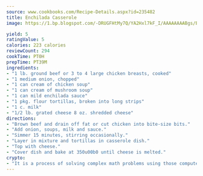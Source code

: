 ```yaml
---
source: www.cookbooks.com/Recipe-Details.aspx?id=235482
title: Enchilada Casserole
image: https://1.bp.blogspot.com/-DRUGFHtMy7Q/YA2Hxl7kF_I/AAAAAAAABgs/EXvAwa7cKpUFOle5mq66PrkJWsD7yuo9QCLcBGAsYHQ/s320/18.png

yield: 5
ratingValue: 5
calories: 223 calories
reviewCount: 294
cookTime: PT0H
prepTime: PT39M
ingredients:
- "1 lb. ground beef or 3 to 4 large chicken breasts, cooked"
- "1 medium onion, chopped"
- "1 can cream of chicken soup"
- "1 can cream of mushroom soup"
- "1 can mild enchilada sauce"
- "1 pkg. flour tortillas, broken into long strips"
- "1 c. milk"
- "1/2 lb. grated cheese 8 oz. shredded cheese"
directions:
- "Brown beef and drain off fat or cut chicken into bite-size bits."
- "Add onion, soups, milk and sauce."
- "Simmer 15 minutes, stirring occasionally."
- "Layer in mixture and tortillas in casserole dish."
- "Top with cheese."
- "Cover dish and bake at 350u00b0 until cheese is melted."
crypto:
- "It is a process of solving complex math problems using those computers which run bitcoin software."
---
```

